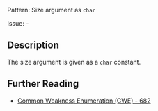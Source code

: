 Pattern: Size argument as `char`

Issue: -

## Description

The size argument is given as a `char` constant.

## Further Reading

* [Common Weakness Enumeration (CWE) - 682](https://cwe.mitre.org/data/definitions/682.html)